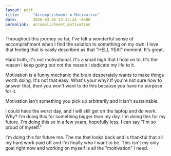 ```yaml
---
layout: post
title:      "Accomplishment ≠ Motivation"
date:       2020-03-26 13:33:24 -0400
permalink:  accomplishment_motivation
---
```



Throughout this journey so far, I've felt a wonderful sense of accomplishment when I find the solution to something on my own. I love that feeling that is easily described as that "HELL YEA!" moment. It's great. 

Hard truth, it's not motivational. It's a small high that I hold on to. It's the reason I keep going but not the reason I dedicate my life to it. 

Motivation is a funny mechanic the brain desperately wants to make things worth doing. It's not that easy. What's your why? If you're not sure how to answer that, then you won't want to do this because you have no purpose for it. 

Motivation isn't something you pick up arbitrarily and it isn't sustainable.

I could have the worst day, and I will still get on the laptop and do work. Why? I'm doing this for something bigger than my day. I'm doing this for my future. I'm doing this so in a few years, hopefully less, I can say "I'm so proud of myself." 

I'm doing this for future me. The me that looks back and is thankful that all my hard work paid off and I'm finally who I want to be. This isn't my only goal right now and working on myself is all the "moitivation" I need.
